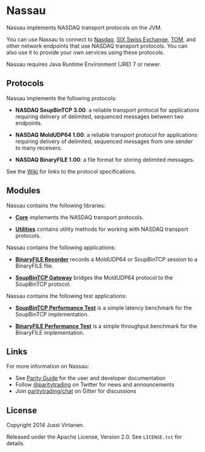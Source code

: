 Nassau
======

Nassau implements NASDAQ transport protocols on the JVM.

You can use Nassau to connect to [Nasdaq][], [SIX Swiss Exchange][], [TOM][],
and other network endpoints that use NASDAQ transport protocols. You can also
use it to provide your own services using these protocols.

  [Nasdaq]: http://nasdaq.com
  [SIX Swiss Exchange]: http://six-swiss-exchange.com
  [TOM]: http://tommtf.eu

Nassau requires Java Runtime Environment (JRE) 7 or newer.


Protocols
---------

Nassau implements the following protocols:

- **NASDAQ SoupBinTCP 3.00**: a reliable transport protocol for applications
  requiring delivery of delimited, sequenced messages between two endpoints.

- **NASDAQ MoldUDP64 1.00**: a reliable transport protocol for applications
  requiring delivery of delimited, sequenced messages from one sender to many
  receivers.

- **NASDAQ BinaryFILE 1.00**: a file format for storing delimited messages.

See the [Wiki][] for links to the protocol specifications.

  [Wiki]: https://github.com/paritytrading/nassau/wiki/


Modules
-------

Nassau contains the following libraries:

- [**Core**](libraries/core) implements the NASDAQ transport protocols.

- [**Utilities**](libraries/util) contains utility methods for working with
  NASDAQ transport protocols.

Nassau contains the following applications:

- [**BinaryFILE Recorder**](applications/binaryfile-recorder) records a
  MoldUDP64 or SoupBinTCP session to a BinaryFILE file.

- [**SoupBinTCP Gateway**](applications/soupbintcp-gateway) bridges the
  MoldUDP64 protocol to the SoupBinTCP protocol.

Nassau contains the following test applications:

- [**SoupBinTCP Performance Test**](tests/soupbintcp-perf-test) is a simple
  latency benchmark for the SoupBinTCP implementation.

- [**BinaryFILE Performance Test**](tests/binaryfile-perf-test) is a simple
  throughput benchmark for the BinaryFILE implementation.


Links
-----

For more information on Nassau:

- See [Parity Guide](https://github.com/paritytrading/documentation) for the
  user and developer documentation
- Follow [@paritytrading](https://twitter.com/paritytrading) on Twitter for
  news and announcements
- Join [paritytrading/chat](https://gitter.im/paritytrading/chat) on Gitter
  for discussions


License
-------

Copyright 2014 Jussi Virtanen.

Released under the Apache License, Version 2.0. See `LICENSE.txt` for details.

